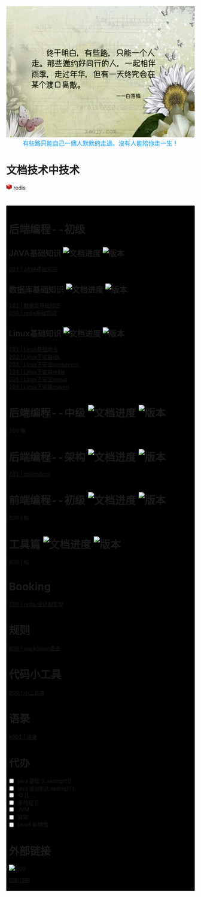 
<div align=center><img width="650" height="350" src="./pic/渡口.jpg"/></div>
<div align=center><font color=#0099ff size=3  face="黑体">有些路只能自己一個人默默的走過。沒有人能陪你走一生！</font></div>

# 文档技术中技术
<div align=left><img width="15" height="15" src="./pic/redis-favicon.png"/> redis </div>

#

<table><tr><td bgcolor=black  width=1000px;>

# 后端编程--初级

## JAVA基础知识 ![文档进度](https://img.shields.io/badge/Londing-0%20-orange.svg) ![版本](https://img.shields.io/badge/version-0.0.3-green.svg)

[001 | JAVA基础知识](BasicKnowledge/index.md)

## 数据库基础知识 ![文档进度](https://img.shields.io/badge/Londing-0%20-orange.svg) ![版本](https://img.shields.io/badge/version-0.0.1-green.svg)
[101 | 数据库基础知识](DataBase/basicKnowledge.md)    
[050 | redis基础知识](redis/basicknowledge.md)

## Linux基础知识 ![文档进度](https://img.shields.io/badge/Londing-0%20-orange.svg) ![版本](https://img.shields.io/badge/version-0.0.1-green.svg)
[201 | Linux基础命令](Linux/basicKnowledge.md)  
[202 | Linux下安装jdk](Linux/install_tools/install_jdk.md)   
[203 | Linux下安装zookeeper](Linux/install_tools/install_zookeeper.md)  
[204 | Linux下安装redis](Linux/install_tools/install_redis.md)  
[205 | Linux下安装nexus](Linux/install_tools/install_nexus.md)    
[206 | Linux下安装maven](Linux/install_tools/install_maven.md)

# 后端编程--中级 ![文档进度](https://img.shields.io/badge/Londing-0%20-orange.svg) ![版本](https://img.shields.io/badge/version-0.0.1-green.svg)
 300 略

# 后端编程--架构 ![文档进度](https://img.shields.io/badge/Londing-0%20-orange.svg) ![版本](https://img.shields.io/badge/version-0.0.1-green.svg)
[401 | springBoot](MicroService/springBoot.md)

# 前端编程--初级 ![文档进度](https://img.shields.io/badge/Londing-0%20-orange.svg) ![版本](https://img.shields.io/badge/version-0.0.1-green.svg)
 500 | 略

# 工具篇 ![文档进度](https://img.shields.io/badge/Londing-0%20-orange.svg) ![版本](https://img.shields.io/badge/version-0.0.1-green.svg)
 600 | 略

# Booking 
[700 | redis 设计和实现 ](Book/redis设计和实现/index.md)

# 规则
[800 | markdown语法](markdown.md)

# 代码小工具
[900 | 小工具类](java/smallstongclass/index.md)

# 语录
[x001 | 语录](quotations/index.md)

# 代办
- [ ] java 基础 [Loading!!!!]
- [ ] java 虚拟机[Loading!!!!]
- [ ] IO []
- [ ] 多线程 []
- [ ] JVM
- [ ] 异常
- [ ] java8 新特性
# 外部链接
[![logo](https://cdn2.jianshu.io/favicon.ico)](https://www.jianshu.com/)

[回到顶部](#后端编程--初级)



</td></tr></table>